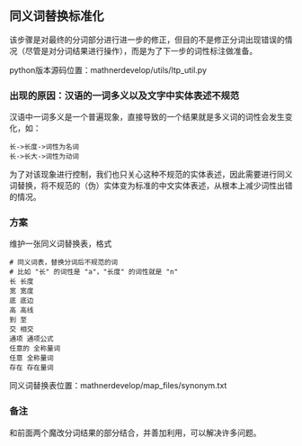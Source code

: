 ## 同义词替换标准化

该步骤是对最终的分词部分进行进一步的修正，但目的不是修正分词出现错误的情况（尽管是对分词结果进行操作），而是为了下一步的词性标注做准备。

python版本源码位置：mathnerdevelop/utils/ltp_util.py

### 出现的原因：汉语的一词多义以及文字中实体表述不规范

汉语中一词多义是一个普遍现象，直接导致的一个结果就是多义词的词性会发生变化，如：

```
长->长度->词性为名词
长->长大->词性为动词
```

为了对该现象进行控制，我们也只关心这种不规范的实体表述，因此需要进行同义词替换，将不规范的（伪）实体变为标准的中文实体表述，从根本上减少词性出错的情况。

### 方案

维护一张同义词替换表，格式

```
# 同义词表，替换分词后不规范的词
# 比如 "长" 的词性是 "a"，"长度" 的词性就是 "n"
长 长度
宽 宽度
底 底边
高 高线
到 至
交 相交
通项 通项公式
任意的 全称量词
任意 全称量词
存在 存在量词
```

同义词替换表位置：mathnerdevelop/map_files/synonym.txt

### 备注

和前面两个魔改分词结果的部分结合，并善加利用，可以解决许多问题。